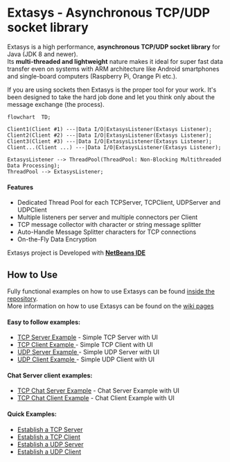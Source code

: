 Extasys - Asynchronous TCP/UDP socket library
=======

Extasys is a high performance, **asynchronous TCP/UDP socket library** for Java (JDK 8 and newer).<br>Its **multi-threaded and lightweight** nature makes it ideal for super fast data transfer even on systems with ARM architecture like Android smartphones and single-board computers (Raspberry Pi, Orange Pi etc.).

If you are using sockets then Extasys is the proper tool for your work. It's been designed to take the hard job done and let you think only about the message exchange (the process).




```mermaid
flowchart  TD;

Client1(Client #1) ---|Data I/O|ExtasysListener(Extasys Listener);
Client2(Client #2) ---|Data I/O|ExtasysListener(Extasys Listener);
Client3(Client #3) ---|Data I/O|ExtasysListener(Extasys Listener);
Client...(Client ...) ---|Data I/O|ExtasysListener(Extasys Listener);

ExtasysListener --> ThreadPool(ThreadPool: Non-Blocking Multithreaded Data Processing);
ThreadPool --> ExtasysListener;

```

#### Features
* Dedicated Thread Pool for each TCPServer, TCPClient, UDPServer and UDPClient
* Multiple listeners per server and multiple connectors per Client
* TCP message collector with character or string message splitter
* Auto-Handle Message Splitter characters for TCP connections
* On-the-Fly Data Encryption

Extasys project is Developed with <a href="https://netbeans.apache.org/"><b>NetBeans IDE</b><a>



## How to Use

Fully functional examples on how to use Extasys can be found [inside the repository](https://github.com/nsiatras/extasys/tree/master/Extasys%20for%20Java%20Examples).<br>
More information on how to use Extasys can be found on the [wiki pages](https://github.com/nsiatras/extasys/wiki)
 
 #### Easy to follow examples:
 * [TCP Server Example](https://github.com/nsiatras/extasys/tree/master/Extasys%20for%20Java%20Examples/Extasys.Examples.TCPServer) - Simple TCP Server with UI
 * [TCP Client Example ](https://github.com/nsiatras/extasys/tree/master/Extasys%20for%20Java%20Examples/Extasys.Examples.TCPClient) - Simple TCP Client with UI
 * [UDP Server Example ](https://github.com/nsiatras/extasys/tree/master/Extasys%20for%20Java%20Examples/Extasys.Examples.UDPServer) - Simple UDP Server with UI
 * [UDP Client Example ](https://github.com/nsiatras/extasys/tree/master/Extasys%20for%20Java%20Examples/Extasys.Examples.UDPClient) - Simple UDP Client with UI
 
 #### Chat Server client examples:
 * [TCP Chat Server Example](https://github.com/nsiatras/extasys/tree/master/Extasys%20for%20Java%20Examples/Extasys.Examples.TCPChatServer) - Chat Server Example with UI
* [TCP Chat Client Example](https://github.com/nsiatras/extasys/tree/master/Extasys%20for%20Java%20Examples/Extasys.Examples.TCPChatClient) - Chat Client Example with UI


#### Quick Examples:
* [Establish a TCP Server](https://github.com/nsiatras/extasys/wiki/Establish-a-TCP-Server)
* [Establish a TCP Client](https://github.com/nsiatras/extasys/wiki/Establish-a-TCP-Client)
* [Establish a UDP Server](https://github.com/nsiatras/extasys/wiki/Establish-a-UDP-Server)
* [Establish a UDP Client](https://github.com/nsiatras/extasys/wiki/Establish-a-UDP-Client)
